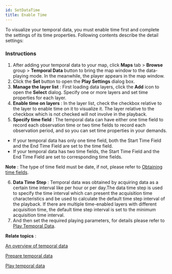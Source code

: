 ```yaml
---
id: SetDataTime
title: Enable Time
---
```

To visualize your temporal data, you must enable time first and complete the settings of its time properties. Following contents describe the detail settings:

### Instructions

1. After adding your temporal data to your map, click **Maps** tab > **Browse** group > **Temporal Data** button to bring the map window to the data-playing mode. In the meanwhile, the player appears in the map window.
2. Click the **Set** button to open the **Play Settings** dialog box. 
3. **Manage the layer list** : First loading data layers, click the **Add** icon to open the **Select** dialog. Specify one or more layers and set time properties for each layer.
4. **Enable time on layers** : In the layer list, check the checkbox relative to the layer to enable time on it to visualize it. The layer relative to the checkbox which is not checked will not involve in the playback.
5. **Specify time field** : The temporal data can have either one time field to record each observation time or two time fields to record each observation period, and so you can set time properties in your demands. 
* If your temporal data has only one time field, both the Start Time Field and the End Time Field are set to the time field.
* If your temporal data has two time fields, the Start Time Field and the End Time Field are set to corresponding time fields.

**Note** : The type of time field must be date, if not, please refer to [Obtaining time fields](PrepareTemporalData).

6. **Data Time Step** : Temporal data was obtained by acquiring data as a certain time interval like per hour or per day.The data time step is used to specify the time interval which can present the acquisition time characteristics and be used to calculate the default time step interval of the playback. If there are multiple time-enabled layers with different acquisition time, the default time step interval is set to the minimum acquisition time interval.
7. And then set the required playing parameters, for details please refer to [Play Temporal Data](PlayTemporalData).

**Relate topics** :

 [An overview of temporal data](LayerPlay)

 [Prepare temporal data](PrepareTemporalData)

 [Play temporal data](PlayTemporalData)

